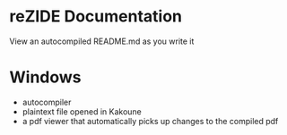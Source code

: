 # reZIDE Documentation
View an autocompiled README.md as you write it

# Windows
* autocompiler
* plaintext file opened in Kakoune
* a pdf viewer that automatically picks up changes to the compiled pdf
